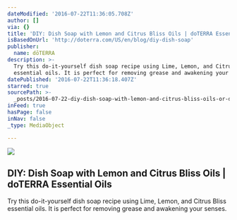```yaml
---
dateModified: '2016-07-22T11:36:05.708Z'
author: []
via: {}
title: 'DIY: Dish Soap with Lemon and Citrus Bliss Oils | doTERRA Essential Oils'
isBasedOnUrl: 'http://doterra.com/US/en/blog/diy-dish-soap'
publisher:
  name: dōTERRA
description: >-
  Try this do-it-yourself dish soap recipe using Lime, Lemon, and Citrus Bliss
  essential oils. It is perfect for removing grease and awakening your senses.
datePublished: '2016-07-22T11:36:18.407Z'
starred: true
sourcePath: >-
  _posts/2016-07-22-diy-dish-soap-with-lemon-and-citrus-bliss-oils-or-doterra-es.md
inFeed: true
hasPage: false
inNav: false
_type: MediaObject

---
```

<article style=""><img src="https://imgflo.herokuapp.com/graph/vahj1ThiexotieMo/5e97b32cead7b2c35cb1d41d4b758cc2/noop.jpg?input=http%3A%2F%2Fdoterra.com%2Fmedias%2F8799129763870.jpg%3Fcontext%3DbWFzdGVyfHJvb3R8MTI1Njg4fGltYWdlL2pwZWd8aGI2L2gwMC84Nzk2MzIwMTM3MjQ2LmpwZ3xlZWE0NzM0Njk3YzUwNDZjMzlmM2E2MTY2MGE0MDdkZjZlMmI5ZjRkZTBiODg2NzU0OTRjYjQ0ZGNjNGUzMzM3" /><h1>DIY: Dish Soap with Lemon and Citrus Bliss Oils | doTERRA Essential Oils</h1><p>Try this do-it-yourself dish soap recipe using Lime, Lemon, and Citrus Bliss essential oils. It is perfect for removing grease and awakening your senses.</p></article>